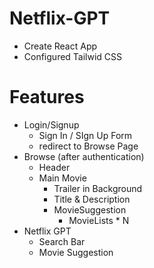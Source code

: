 # Netflix-GPT

- Create React App
- Configured Tailwid CSS


# Features
- Login/Signup
    - Sign In / SIgn Up Form
    - redirect to Browse Page
- Browse (after authentication)
    - Header
    - Main Movie
        - Trailer in Background
        - Title & Description
        - MovieSuggestion
            - MovieLists * N
- Netflix GPT
    - Search Bar
    -  Movie Suggestion